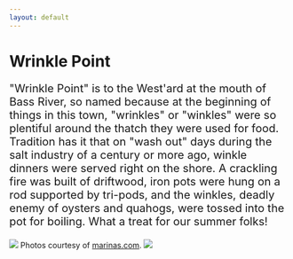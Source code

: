```yaml
---
layout: default
---
```

<!-- <div class="video-container">
  <video autoplay muted loop id="video">
    <source src="{{ config.url }}/img/video.mp4" type="video/mp4">
  </video>
  <div class="cover-color d-flex justify-content-center align-items-center">
    <h1 class="display-1 text-white">Wrinklepoint</h1>
  </div>
</div> -->
<!--   <div class="d-flex justify-content-center align-items-center">
    <h1 class="display-1 text-white">Wrinklepoint</h1>
  </div>
</div> -->

<div class="container">
  <h1 class="display-3 my-3">Wrinkle Point</h1>
  <p style="font-size: 1.25rem;">
    "Wrinkle Point" is to the West'ard at the mouth of Bass River, so named because at the beginning of things in this town, "wrinkles" or "winkles" were so plentiful around the thatch they were used for food. Tradition has it that on "wash out" days during the salt industry of a century or more ago, winkle dinners were served right on the shore. A crackling fire was built of driftwood, iron pots were hung on a rod supported by tri-pods, and the winkles, deadly enemy of oysters and quahogs, were tossed into the pot for boiling. What a treat for our summer folks!
  </p>
  <img class="w-100" src="{{ config.url }}/img/marinas-1.jpg" />
  Photos courtesy of <a href="https://marinas.com/view/harbor/92t2v_Bass_River_in_West_Dennis_Harbor_West_Dennis_MA_United_States">marinas.com</a>.
  <img class="w-100" src="{{ config.url }}/img/marinas-2.jpg" />
</div>

